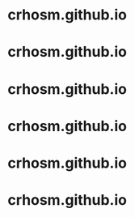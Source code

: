 # crhosm.github.io
# crhosm.github.io
# crhosm.github.io
# crhosm.github.io
# crhosm.github.io
# crhosm.github.io
